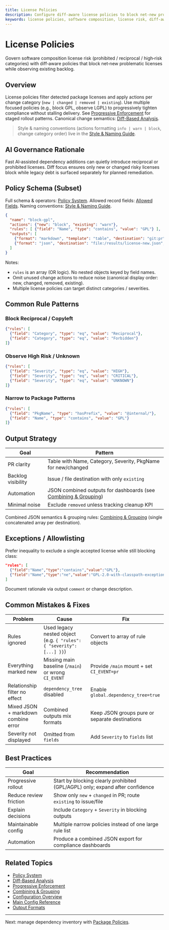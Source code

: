 ```yaml
---
title: License Policies
description: Configure diff-aware license policies to block net-new prohibited or high-risk licenses while observing existing backlog.
keywords: license policies, software composition, license risk, diff-aware policies, compliance, AI governance, policy schema, rule patterns, output strategy, exceptions, best practices
---
```


# License Policies

Govern software composition license risk (prohibited / reciprocal / high‑risk categories) with diff‑aware policies that block net‑new problematic licenses while observing existing backlog.

## Overview
License policies filter detected package licenses and apply actions per change category (`new | changed | removed | existing`). Use multiple focused policies (e.g., block GPL, observe LGPL) to progressively tighten compliance without stalling delivery. See [Progressive Enforcement](../operations/progressive-enforcement.md) for staged rollout patterns. Canonical change semantics: [Diff-Based Analysis](../concepts/diff-analysis.md).

> Style & naming conventions (actions formatting `info | warn | block`, change category order) live in the [Style & Naming Guide](../configuration/style-naming-guide.md).

## AI Governance Rationale
Fast AI‑assisted dependency additions can quietly introduce reciprocal or prohibited licenses. Diff focus ensures only new or changed risky licenses block while legacy debt is surfaced separately for planned remediation.

## Policy Schema (Subset)
Full schema & operators: [Policy System](../concepts/policy-system.md). Allowed record fields: [Allowed Fields](../concepts/policy-system.md#allowed-record-fields-filter--display). Naming conventions: [Style & Naming Guide](../configuration/style-naming-guide.md).
```json
{
  "name": "block-gpl",
  "actions": {"new": "block", "existing": "warn"},
  "rules": [ {"field": "Name", "type": "contains", "value": "GPL"} ],
  "outputs": [
    {"format": "markdown", "template": "table", "destination": "git:pr", "fields": ["Name","Category","Severity","PkgName"], "changes": ["new"], "collapse": true},
    {"format": "json", "destination": "file:/results/license-new.json", "changes": ["new"], "combined": true}
  ]
}
```
Notes:
- `rules` is an array (OR logic). No nested objects keyed by field names.
- Omit unused change actions to reduce noise (canonical display order: new, changed, removed, existing).
- Multiple license policies can target distinct categories / severities.

## Common Rule Patterns
### Block Reciprocal / Copyleft
```json
{"rules": [
  {"field": "Category", "type": "eq", "value": "Reciprocal"},
  {"field": "Category", "type": "eq", "value": "Forbidden"}
]}
```
### Observe High Risk / Unknown
```json
{"rules": [
  {"field": "Severity", "type": "eq", "value": "HIGH"},
  {"field": "Severity", "type": "eq", "value": "CRITICAL"},
  {"field": "Severity", "type": "eq", "value": "UNKNOWN"}
]}
```
### Narrow to Package Patterns
```json
{"rules": [
  {"field": "PkgName", "type": "hasPrefix", "value": "@internal/"},
  {"field": "Name", "type": "contains", "value": "GPL"}
]}
```

## Output Strategy
| Goal | Pattern |
|------|---------|
| PR clarity | Table with Name, Category, Severity, PkgName for new/changed |
| Backlog visibility | Issue / file destination with only `existing` |
| Automation | JSON combined outputs for dashboards (see [Combining & Grouping](../output/combining-grouping.md)) |
| Minimal noise | Exclude `removed` unless tracking cleanup KPI |

Combined JSON semantics & grouping rules: [Combining & Grouping](../output/combining-grouping.md) (single concatenated array per destination).

## Exceptions / Allowlisting
Prefer inequality to exclude a single accepted license while still blocking class:
```json
"rules": [
  {"field":"Name","type":"contains","value":"GPL"},
  {"field":"Name","type":"ne","value":"GPL-2.0-with-classpath-exception"}
]
```
Document rationale via output `comment` or change description.

## Common Mistakes & Fixes
| Problem | Cause | Fix |
|---------|-------|-----|
| Rules ignored | Used legacy nested object (e.g. `{ "rules": { "severity": [...] }}`) | Convert to array of rule objects |
| Everything marked new | Missing main baseline (`/main`) or wrong `CI_EVENT` | Provide `/main` mount + set `CI_EVENT=pr` |
| Relationship filter no effect | `dependency_tree` disabled | Enable `global.dependency_tree=true` |
| Mixed JSON + markdown combine error | Combined outputs mix formats | Keep JSON groups pure or separate destinations |
| Severity not displayed | Omitted from `fields` | Add `Severity` to `fields` list |

## Best Practices
| Goal | Recommendation |
|------|---------------|
| Progressive rollout | Start by blocking clearly prohibited (GPL/AGPL) only; expand after confidence |
| Reduce review friction | Show only `new` + `changed` in PR; route `existing` to issue/file |
| Explain decisions | Include `Category` + `Severity` in blocking outputs |
| Maintainable config | Multiple narrow policies instead of one large rule list |
| Automation | Produce a combined JSON export for compliance dashboards |

## Related Topics
- [Policy System](../concepts/policy-system.md)
- [Diff-Based Analysis](../concepts/diff-analysis.md)
- [Progressive Enforcement](../operations/progressive-enforcement.md)
- [Combining & Grouping](../output/combining-grouping.md)
- [Configuration Overview](../configuration/overview.md)
- [Main Config Reference](../configuration/main-config.md)
- [Output Formats](../output/formats.md)

---
Next: manage dependency inventory with [Package Policies](./package.md).

